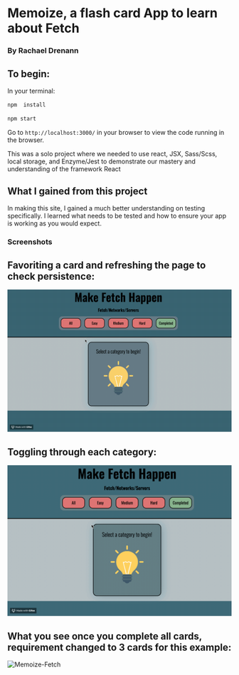 # Memoize, a flash card App to learn about Fetch
### By Rachael Drenann

## To begin:
In your terminal:

```bash
npm  install
```

```bash
npm start
```

Go to `http://localhost:3000/` in your browser to view the code running in the browser.


This was a solo project where we needed to use react, JSX, Sass/Scss, local storage, and Enzyme/Jest to demonstrate our mastery and understanding of the framework React

## What I gained from this project
In making this site, I gained a much better understanding on testing specifically. I learned what needs to be tested and how to ensure your app is working as you would expect.
### Screenshots
## Favoriting a card and refreshing the page to check persistence:


![Memoize-Fetch](favorites.gif)
## Toggling through each category:


![Memoize-Fetch](Toggle.gif)
## What you see once you complete all cards, requirement changed to 3 cards for this example:


![Memoize-Fetch](Fetch.gif)


